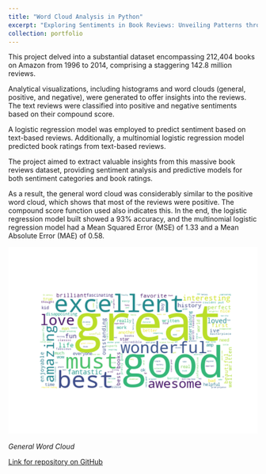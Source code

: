 ```yaml
---
title: "Word Cloud Analysis in Python"
excerpt: "Exploring Sentiments in Book Reviews: Unveiling Patterns through Word Cloud Analysis and Predictive Modeling<br/><img src='/images/nlp.jpg'>"
collection: portfolio
---
```


This project delved into a substantial dataset encompassing 212,404 books on Amazon from 1996 to 2014, comprising a staggering 142.8 million reviews.

Analytical visualizations, including histograms and word clouds (general, positive, and negative), were generated to offer insights into the reviews. The text reviews were classified into positive and negative sentiments based on their compound score.

A logistic regression model was employed to predict sentiment based on text-based reviews. Additionally, a multinomial logistic regression model predicted book ratings from text-based reviews.

The project aimed to extract valuable insights from this massive book reviews dataset, providing sentiment analysis and predictive models for both sentiment categories and book ratings.

As a result, the general word cloud was considerably similar to the positive word cloud, which shows that most of the reviews were positive. The compound score function used also indicates this. In the end, the logistic regression model built showed a 93% accuracy, and the multinomial logistic regression model had a Mean Squared Error (MSE) of 1.33 and a Mean Absolute Error (MAE) of 0.58.

![word-cloud](/images/wordcloud.png)

*General Word Cloud*

[Link for repository on GitHub]([https://github.com/gjbellei/wordcloud-in-python-for-book-reviews/blob/main/PythonFinalProject.py])
